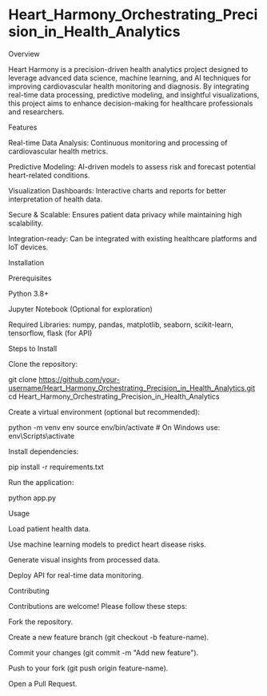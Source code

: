 # Heart_Harmony_Orchestrating_Precision_in_Health_Analytics
Overview

Heart Harmony is a precision-driven health analytics project designed to leverage advanced data science, machine learning, and AI techniques for improving cardiovascular health monitoring and diagnosis. By integrating real-time data processing, predictive modeling, and insightful visualizations, this project aims to enhance decision-making for healthcare professionals and researchers.

Features

Real-time Data Analysis: Continuous monitoring and processing of cardiovascular health metrics.

Predictive Modeling: AI-driven models to assess risk and forecast potential heart-related conditions.

Visualization Dashboards: Interactive charts and reports for better interpretation of health data.

Secure & Scalable: Ensures patient data privacy while maintaining high scalability.

Integration-ready: Can be integrated with existing healthcare platforms and IoT devices.

Installation

Prerequisites

Python 3.8+

Jupyter Notebook (Optional for exploration)

Required Libraries: numpy, pandas, matplotlib, seaborn, scikit-learn, tensorflow, flask (for API)

Steps to Install

Clone the repository:

git clone https://github.com/your-username/Heart_Harmony_Orchestrating_Precision_in_Health_Analytics.git
cd Heart_Harmony_Orchestrating_Precision_in_Health_Analytics

Create a virtual environment (optional but recommended):

python -m venv env
source env/bin/activate  # On Windows use: env\Scripts\activate

Install dependencies:

pip install -r requirements.txt

Run the application:

python app.py

Usage

Load patient health data.

Use machine learning models to predict heart disease risks.

Generate visual insights from processed data.

Deploy API for real-time data monitoring.

Contributing

Contributions are welcome! Please follow these steps:

Fork the repository.

Create a new feature branch (git checkout -b feature-name).

Commit your changes (git commit -m "Add new feature").

Push to your fork (git push origin feature-name).

Open a Pull Request.
